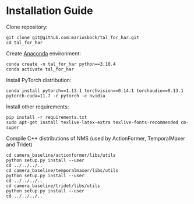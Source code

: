 # Installation Guide
Clone repository:

```
git clone git@github.com:mariusbock/tal_for_har.git
cd tal_for_har
```

Create [Anaconda](https://www.anaconda.com/products/distribution) environment:

```
conda create -n tal_for_har python==3.10.4
conda activate tal_for_har
```

Install PyTorch distribution:

```
conda install pytorch==1.13.1 torchvision==0.14.1 torchaudio==0.13.1 pytorch-cuda=11.7 -c pytorch -c nvidia
```

Install other requirements:
```
pip install -r requirements.txt
sudo apt-get install texlive-latex-extra texlive-fonts-recommended cm-super
```

Compile C++ distributions of NMS (used by ActionFormer, TemporalMaxer and Tridet)

```
cd camera_baseline/actionformer/libs/utils
python setup.py install --user
cd ../../../..
cd camera_baseline/temporalmaxer/libs/utils
python setup.py install --user
cd ../../../..
cd camera_baseline/tridet/libs/utils
python setup.py install --user
cd ../../../..
```

